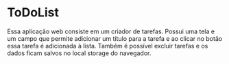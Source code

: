 # ToDoList
Essa aplicação web consiste em um criador de tarefas. Possui uma tela e um campo que permite adicionar um título para a tarefa e ao clicar no botão essa tarefa é adicionada à lista. Também é possível excluir tarefas e os dados ficam salvos no local storage do navegador.
